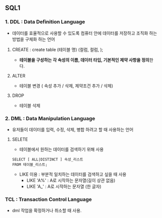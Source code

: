 ## SQL1

### 1. DDL : Data Definition Language

- 데이터를 효율적으로 사용할 수 있도록 컴퓨터 안에 데이터를 저장하고 조직화 하는 방법을 구체화 하는 언어

1. CREATE : create table (테이블 명) (컬럼, 컬럼, );

   - **테이블을 구성하는 각 속성의 이름, 데이터 타입, 기본적인 제약 사항을 정의**한다.

2. ALTER

   - 테이블 변경 ( 속성 추가 / 삭제, 제약조건 추가 / 삭제)

3. DROP

   - 테이블 삭제

   

### 2. DML : Data Manipulation Language

- 유저들이 데이터를 입력, 수정, 삭제, 병합 하려고 할 때 사용하는 언어

1. SELETE

   - 테이블에서 원하는 데이터를 검색하기 위해 사용

   ```
   SELECT [ ALL|DISTINCT ] 속성_리스트
   FROM 테이블_리스트;
   ```

   - LIKE 이용 : 부분적 일치하는 데이터를 검색하고 싶을 때 사용
     - LIKE 'A%' : A로 시작하는 문자열(길이 상관 없음)
     - LIKE 'A_' : A로 시작하는 문자열 (한 글자)



### TCL : Transaction Control Language

- dml 작업을 확정하거나 취소할 때 사용.